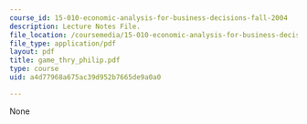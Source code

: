 ```yaml
---
course_id: 15-010-economic-analysis-for-business-decisions-fall-2004
description: Lecture Notes File.
file_location: /coursemedia/15-010-economic-analysis-for-business-decisions-fall-2004/a4d77968a675ac39d952b7665de9a0a0_game_thry_philip.pdf
file_type: application/pdf
layout: pdf
title: game_thry_philip.pdf
type: course
uid: a4d77968a675ac39d952b7665de9a0a0

---
```

None